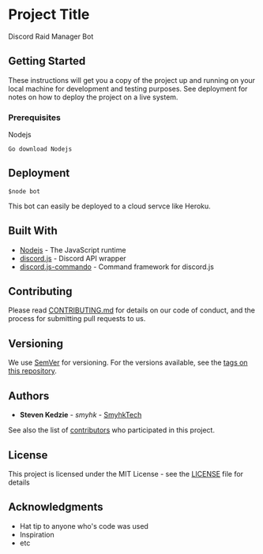 # Project Title

Discord Raid Manager Bot

## Getting Started

These instructions will get you a copy of the project up and running on your local machine for development and testing purposes. See deployment for notes on how to deploy the project on a live system.

### Prerequisites

Nodejs

```
Go download Nodejs
```

## Deployment

```
$node bot
```

This bot can easily be deployed to a cloud servce like Heroku. 

## Built With

* [Nodejs](https://nodejs.org/en/docs/) - The JavaScript runtime
* [discord.js](https://discord.js.org/#/docs/main/stable/general/welcome) - Discord API wrapper
* [discord.js-commando](https://discord.js.org/#/docs/commando/master/general/welcome) - Command framework for discord.js

## Contributing

Please read [CONTRIBUTING.md](https://gist.github.com/) for details on our code of conduct, and the process for submitting pull requests to us.

## Versioning

We use [SemVer](http://semver.org/) for versioning. For the versions available, see the [tags on this repository](https://github.com/smyhk/discord-raidman/tags). 

## Authors

* **Steven Kedzie** - *smyhk* - [SmyhkTech](https://github.com/smyhk)

See also the list of [contributors](https://github.com/smyhk/discord-raidman/contributors) who participated in this project.

## License

This project is licensed under the MIT License - see the [LICENSE](LICENSE) file for details

## Acknowledgments

* Hat tip to anyone who's code was used
* Inspiration
* etc

